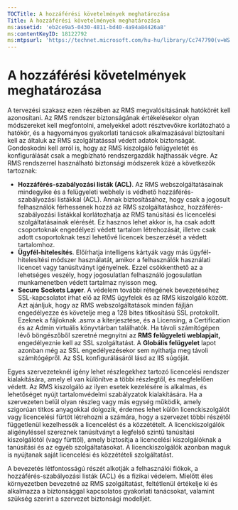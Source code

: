```yaml
---
TOCTitle: A hozzáférési követelmények meghatározása
Title: A hozzáférési követelmények meghatározása
ms:assetid: 'eb2ce9a5-0430-4811-bd40-4a94a84426a8'
ms:contentKeyID: 18122792
ms:mtpsurl: 'https://technet.microsoft.com/hu-hu/library/Cc747790(v=WS.10)'
---
```


A hozzáférési követelmények meghatározása
=========================================

A tervezési szakasz ezen részében az RMS megvalósításának hatókörét kell azonosítani. Az RMS rendszer biztonságának értékelésekor olyan módszereket kell megfontolni, amelyekkel adott résztvevőkre korlátozható a hatókör, és a hagyományos gyakorlati tanácsok alkalmazásával biztosítani kell az általuk az RMS szolgáltatással védett adatok biztonságát. Gondoskodni kell arról is, hogy az RMS kiszolgáló felügyeletét és konfigurálását csak a megbízható rendszergazdák hajthassák végre. Az RMS rendszerrel használható biztonsági módszerek közé a következők tartoznak:

-   **Hozzáférés-szabályozási listák (ACL)**. Az RMS webszolgáltatásainak mindegyike és a felügyeleti webhely is védhető hozzáférés-szabályozási listákkal (ACL). Annak biztosításához, hogy csak a jogosult felhasználók férhessenek hozzá az RMS szolgáltatáshoz, hozzáférés-szabályozási listákkal korlátozhatja az RMS tanúsítási és licencelési szolgáltatásainak elérését. Ez hasznos lehet akkor is, ha csak adott csoportoknak engedélyezi védett tartalom létrehozását, illetve csak adott csoportoknak teszi lehetővé licencek beszerzését a védett tartalomhoz.
-   **Ügyfél-hitelesítés**. Előírhatja intelligens kártyák vagy más ügyfél-hitelesítési módszer használatát, amikor a felhasználók használati licencet vagy tanúsítványt igényelnek. Ezzel csökkenthető az a lehetséges veszély, hogy jogosulatlan felhasználó jogosulatlan munkamenetben védett tartalmaz nyisson meg.
-   **Secure Sockets Layer**. A védelem további rétegének bevezetéséhez SSL-kapcsolatot írhat elő az RMS ügyfelek és az RMS kiszolgáló között. Azt ajánljuk, hogy az RMS webszolgáltatások minden fájlján engedélyezze és követelje meg a 128 bites titkosítású SSL protokollt. Ezeknek a fájloknak .asmx a kiterjesztése, és a Licensing, a Certification és az Admin virtuális könyvtárban találhatók. Ha távoli számítógépen lévő böngészőből szeretné megnyitni az **RMS felügyeleti weblapjait,** engedélyeznie kell az SSL szolgáltatást. A **Globális felügyelet** lapot azonban még az SSL engedélyezésekor sem nyithatja meg távoli számítógépről.
    Az SSL konfigurálásáról lásd az IIS súgóját.

Egyes szervezeteknél igény lehet részlegekhez tartozó licencelési rendszer kialakítására, amely el van különítve a többi részlegtől, és megfelelően védett. Az RMS kiszolgáló az ilyen esetek kezelésére is alkalmas, és lehetőséget nyújt tartalomvédelmi szabályzatok kialakítására. Ha a szervezeten belül olyan részleg vagy más egység működik, amely szigorúan titkos anyagokkal dolgozik, érdemes lehet külön licenckiszolgálót vagy licencelési fürtöt létrehozni a számára, hogy a szervezet többi részétől függetlenül kezelhessék a licencelést és a közzétételt. A licenckiszolgálók aligényléssel szereznek tanúsítványt a legfelső szintű tanúsítási kiszolgálótól (vagy fürttől), amely biztosítja a licencelési kiszolgálóknak a tanúsítási és az egyéb szolgáltatásokat. A licenckiszolgálók azonban maguk is nyújtanak saját licencelési és közzétételi szolgáltatást.

A bevezetés létfontosságú részét alkotják a felhasználói fiókok, a hozzáférés-szabályozási listák (ACL) és a fizikai védelem. Mielőtt éles környezetben bevezetné az RMS szolgáltatást, feltétlenül értékelje ki és alkalmazza a biztonsággal kapcsolatos gyakorlati tanácsokat, valamint szükség szerint a szervezet biztonsági modelljét.
